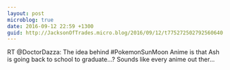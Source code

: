 ```yaml
---
layout: post
microblog: true
date: 2016-09-12 22:59 +1300
guid: http://JacksonOfTrades.micro.blog/2016/09/12/t775272502792560640.html
---
```

RT @DoctorDazza: The idea behind #PokemonSunMoon Anime is that Ash is going back to school to graduate...? Sounds like every anime out ther…
